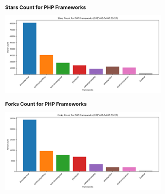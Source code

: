 ### Stars Count for PHP Frameworks

![Stars Chart](./archive/charts/20250604005920_stars_count.png)

### Forks Count for PHP Frameworks

![Forks Chart](./archive/charts/20250604005920_forks_count.png)

